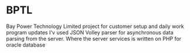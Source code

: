 # BPTL
Bay Power Technology Limited project for customer setup and daily work program updates
I'v used JSON Volley parser for asynchronous data parsing from the server. Where the server services is written on PHP for oracle database
